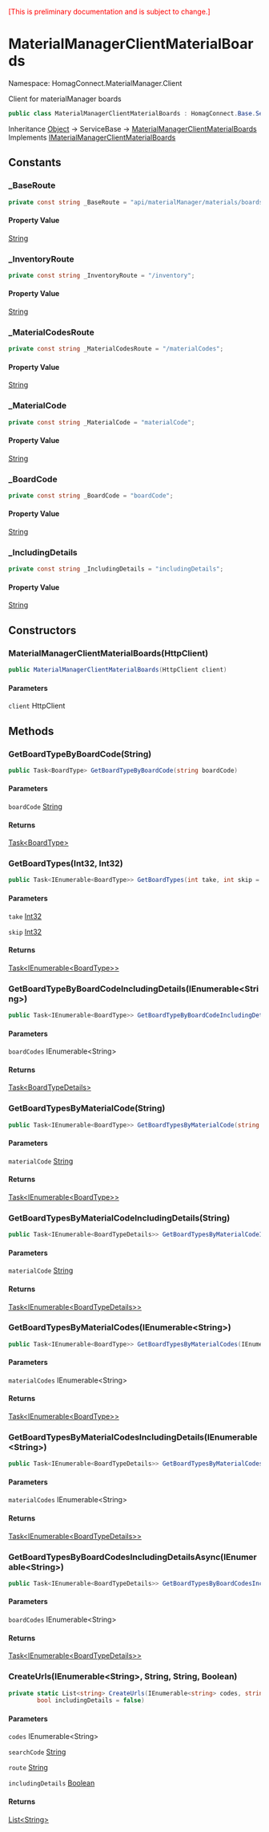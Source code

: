 <span style="color:red">[This is preliminary documentation and is subject to change.] </span>
# MaterialManagerClientMaterialBoards

Namespace: HomagConnect.MaterialManager.Client

Client for materialManager boards

```csharp
public class MaterialManagerClientMaterialBoards : HomagConnect.Base.Services.ServiceBase, HomagConnect.MaterialManager.Contracts.Material.Boards.Interfaces.IMaterialManagerClientMaterialBoards
```

Inheritance  [Object](https://docs.microsoft.com/en-us/dotnet/api/system.object) → ServiceBase → [MaterialManagerClientMaterialBoards](./homagconnect.materialmanager.client.materialboards.md)
Implements [IMaterialManagerClientMaterialBoards](./homagconnect.materialmanager.contracts.material.boards.interfaces.imaterialmanagerclientmaterialboards.md)

## Constants

### **_BaseRoute**

```csharp
private const string _BaseRoute = "api/materialManager/materials/boards";
```

#### Property Value

[String](https://docs.microsoft.com/en-us/dotnet/api/system.string)<br>

### **_InventoryRoute**

```csharp
private const string _InventoryRoute = "/inventory";
```

#### Property Value

[String](https://docs.microsoft.com/en-us/dotnet/api/system.string)<br>

### **_MaterialCodesRoute**

```csharp
private const string _MaterialCodesRoute = "/materialCodes";
```

#### Property Value

[String](https://docs.microsoft.com/en-us/dotnet/api/system.string)<br>

### **_MaterialCode**

```csharp
private const string _MaterialCode = "materialCode";
```

#### Property Value

[String](https://docs.microsoft.com/en-us/dotnet/api/system.string)<br>

### **_BoardCode**

```csharp
private const string _BoardCode = "boardCode";
```

#### Property Value

[String](https://docs.microsoft.com/en-us/dotnet/api/system.string)<br>

### **_IncludingDetails**

```csharp
private const string _IncludingDetails = "includingDetails";
```

#### Property Value

[String](https://docs.microsoft.com/en-us/dotnet/api/system.string)<br>

## Constructors

### **MaterialManagerClientMaterialBoards(HttpClient)**

```csharp
public MaterialManagerClientMaterialBoards(HttpClient client)
```

#### Parameters

`client` HttpClient<br>

## Methods

### **GetBoardTypeByBoardCode(String)**

```csharp
public Task<BoardType> GetBoardTypeByBoardCode(string boardCode)
```

#### Parameters

`boardCode` [String](https://docs.microsoft.com/en-us/dotnet/api/system.string)<br>

#### Returns

[Task&lt;BoardType&gt;](https://docs.microsoft.com/en-us/dotnet/api/system.threading.tasks.task-1)<br>

### **GetBoardTypes(Int32, Int32)**

```csharp
public Task<IEnumerable<BoardType>> GetBoardTypes(int take, int skip = 0)
```

#### Parameters

`take` [Int32](https://docs.microsoft.com/en-us/dotnet/api/system.int32)<br>

`skip` [Int32](https://docs.microsoft.com/en-us/dotnet/api/system.int32)<br>

#### Returns

[Task&lt;IEnumerable&lt;BoardType&gt;&gt;](https://docs.microsoft.com/en-us/dotnet/api/system.threading.tasks.task-1)<br>

### **GetBoardTypeByBoardCodeIncludingDetails(IEnumerable&lt;String&gt;)**

```csharp
public Task<IEnumerable<BoardType>> GetBoardTypeByBoardCodeIncludingDetails(IEnumerable<string> boardCodes)
```

#### Parameters

`boardCodes` IEnumerable&lt;String&gt;<br>

#### Returns

[Task&lt;BoardTypeDetails&gt;](https://docs.microsoft.com/en-us/dotnet/api/system.threading.tasks.task-1)<br>

### **GetBoardTypesByMaterialCode(String)**

```csharp
public Task<IEnumerable<BoardType>> GetBoardTypesByMaterialCode(string materialCode)
```

#### Parameters

`materialCode` [String](https://docs.microsoft.com/en-us/dotnet/api/system.string)<br>

#### Returns

[Task&lt;IEnumerable&lt;BoardType&gt;&gt;](https://docs.microsoft.com/en-us/dotnet/api/system.threading.tasks.task-1)<br>

### **GetBoardTypesByMaterialCodeIncludingDetails(String)**

```csharp
public Task<IEnumerable<BoardTypeDetails>> GetBoardTypesByMaterialCodeIncludingDetails(string materialCode)
```

#### Parameters

`materialCode` [String](https://docs.microsoft.com/en-us/dotnet/api/system.string)<br>

#### Returns

[Task&lt;IEnumerable&lt;BoardTypeDetails&gt;&gt;](https://docs.microsoft.com/en-us/dotnet/api/system.threading.tasks.task-1)<br>

### **GetBoardTypesByMaterialCodes(IEnumerable&lt;String&gt;)**

```csharp
public Task<IEnumerable<BoardType>> GetBoardTypesByMaterialCodes(IEnumerable<string> materialCodes)
```

#### Parameters

`materialCodes` IEnumerable&lt;String&gt;<br>

#### Returns

[Task&lt;IEnumerable&lt;BoardType&gt;&gt;](https://docs.microsoft.com/en-us/dotnet/api/system.threading.tasks.task-1)<br>

### **GetBoardTypesByMaterialCodesIncludingDetails(IEnumerable&lt;String&gt;)**

```csharp
public Task<IEnumerable<BoardTypeDetails>> GetBoardTypesByMaterialCodesIncludingDetails(IEnumerable<string> materialCodes)
```

#### Parameters

`materialCodes` IEnumerable&lt;String&gt;<br>

#### Returns

[Task&lt;IEnumerable&lt;BoardTypeDetails&gt;&gt;](https://docs.microsoft.com/en-us/dotnet/api/system.threading.tasks.task-1)<br>

### **GetBoardTypesByBoardCodesIncludingDetailsAsync(IEnumerable&lt;String&gt;)**

```csharp
public Task<IEnumerable<BoardTypeDetails>> GetBoardTypesByBoardCodesIncludingDetailsAsync(IEnumerable<string> boardCodes)
```

#### Parameters

`boardCodes` IEnumerable&lt;String&gt;<br>

#### Returns

[Task&lt;IEnumerable&lt;BoardTypeDetails&gt;&gt;](https://docs.microsoft.com/en-us/dotnet/api/system.threading.tasks.task-1)<br>


### **CreateUrls(IEnumerable&lt;String&gt;, String, String, Boolean)**

```csharp
private static List<string> CreateUrls(IEnumerable<string> codes, string searchCode, string route = "",
        bool includingDetails = false)
```

#### Parameters

`codes` IEnumerable&lt;String&gt;<br>

`searchCode` [String](https://docs.microsoft.com/en-us/dotnet/api/system.string)<br>

`route` [String](https://docs.microsoft.com/en-us/dotnet/api/system.string)<br>

`includingDetails` [Boolean](https://docs.microsoft.com/en-us/dotnet/api/system.boolean)<br>

#### Returns

[List&lt;String&gt;](https://docs.microsoft.com/en-us/dotnet/api/system.collections.generic.list-1)<br>